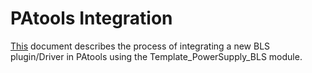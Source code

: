 # PAtools Integration

[This](https://github.com/ni/bls-capabilities/blob/main/PAtools%20Integration%20README.md) document describes the process of integrating a new BLS plugin/Driver in PAtools using the Template_PowerSupply_BLS module.